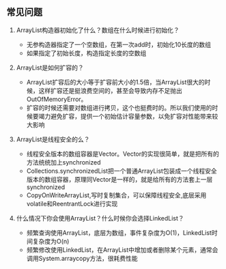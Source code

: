 ## 常见问题
1. ArrayList构造器初始化了什么？数组在什么时候进行初始化？
    - 无参构造器指定了一个空数组，在第一次add时，初始化10长度的数组
    - 如果指定了初始长度，构造指定长度的空数组

2. ArrayList是如何扩容的？
    - ArrayList扩容后的大小等于扩容前大小的1.5倍，当ArrayList很大的时候，这样扩容还是挺浪费空间的，甚至会导致内存不足抛出OutOfMemoryError。
    - 扩容的时候还需要对数组进行拷贝，这个也挺费时的。所以我们使用的时候要竭力避免扩容，提供一个初始估计容量参数，以免扩容对性能带来较大影响

3. ArrayList是线程安全的么？

    - 线程安全版本的数组容器是Vector。Vector的实现很简单，就是把所有的方法统统加上synchronized
    - Collections.synchronizedList把一个普通ArrayList包装成一个线程安全版本的数组容器，原理同Vector是一样的，就是给所有的方法套上一层synchronized
    - CopyOnWriteArrayList,写时复制集合，可以保障线程安全,底层采用volatile和ReentrantLock进行实现

4. 什么情况下你会使用ArrayList？什么时候你会选择LinkedList？
    - 频繁查询使用ArrayList，底层为数组，事件复杂度为O(1)，LinkedList时间复杂度为O(n)
    - 频繁修改使用LinkedList，在ArrayList中增加或者删除某个元素，通常会调用System.arraycopy方法，很耗费性能